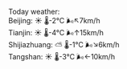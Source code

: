 Today weather:  
Beijing: ☀️   🌡️-2°C 🌬️↖7km/h  
Tianjin: ☀️   🌡️-4°C 🌬️↑15km/h  
Shijiazhuang: ⛅️  🌡️-1°C 🌬️↘6km/h  
Tangshan: ☀️   🌡️-3°C 🌬️←10km/h  

